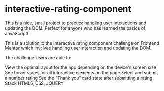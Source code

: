 # interactive-rating-component
This is a nice, small project to practice handling user interactions and updating the DOM. Perfect for anyone who has learned the basics of JavaScript!

This is a solution to the Interactive rating component challenge on Frontend Mentor which involves handling user interaction and updating the DOM.

The challenge
Users are able to:

View the optimal layout for the app depending on the device's screen size
See hover states for all interactive elements on the page
Select and submit a number rating
See the "Thank you" card state after submitting a rating
Stack
HTML5, CSS, JQUERY
